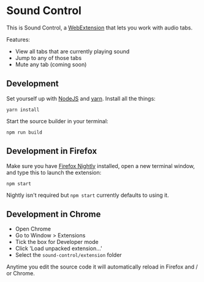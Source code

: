 # Sound Control

This is Sound Control, a
[WebExtension](https://developer.mozilla.org/en-US/Add-ons/WebExtensions)
that lets you work with audio tabs.

Features:
* View all tabs that are currently playing sound
* Jump to any of those tabs
* Mute any tab (coming soon)

## Development

Set yourself up with [NodeJS](http://nodejs.org/)
and [yarn](https://yarnpkg.com/). Install all the things:

    yarn install

Start the source builder in your terminal:

    npm run build

## Development in Firefox

Make sure you have
[Firefox Nightly](https://www.mozilla.org/en-US/firefox/channel/desktop/)
installed, open a new terminal window, and type this to
launch the extension:

    npm start

Nightly isn't required but `npm start` currently defaults to using it.

## Development in Chrome

* Open Chrome
* Go to Window > Extensions
* Tick the box for Developer mode
* Click 'Load unpacked extension...'
* Select the `sound-control/extension` folder

Anytime you edit the source code it will automatically reload in Firefox
and / or Chrome.
